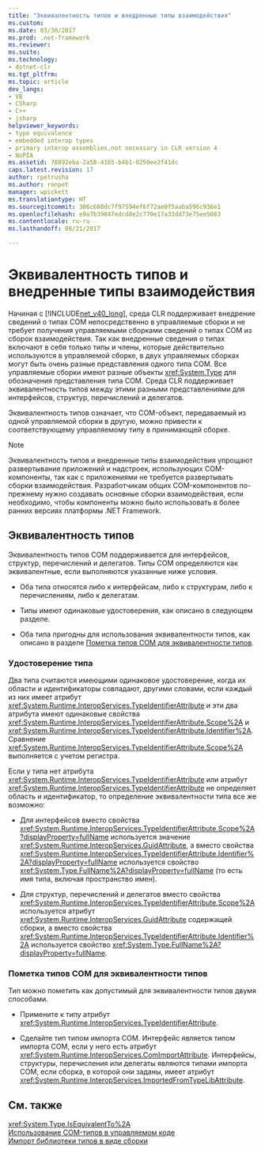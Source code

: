 ```yaml
---
title: "Эквивалентность типов и внедренные типы взаимодействия"
ms.custom: 
ms.date: 03/30/2017
ms.prod: .net-framework
ms.reviewer: 
ms.suite: 
ms.technology:
- dotnet-clr
ms.tgt_pltfrm: 
ms.topic: article
dev_langs:
- VB
- CSharp
- C++
- jsharp
helpviewer_keywords:
- type equivalence
- embedded interop types
- primary interop assemblies,not necessary in CLR version 4
- NoPIA
ms.assetid: 78892eba-2a58-4165-b4b1-0250ee2f41dc
caps.latest.revision: 17
author: rpetrusha
ms.author: ronpet
manager: wpickett
ms.translationtype: HT
ms.sourcegitcommit: 306c608dc7f97594ef6f72ae0f5aaba596c936e1
ms.openlocfilehash: e9a7b39047edcd8e2c770e17a33dd73e75ee5083
ms.contentlocale: ru-ru
ms.lasthandoff: 08/21/2017

---
```

# <a name="type-equivalence-and-embedded-interop-types"></a>Эквивалентность типов и внедренные типы взаимодействия
Начиная с [!INCLUDE[net_v40_long](../../../includes/net-v40-long-md.md)], среда CLR поддерживает внедрение сведений о типах COM непосредственно в управляемые сборки и не требует получения управляемыми сборками сведений о типах COM из сборок взаимодействия. Так как внедренные сведения о типах включают в себя только типы и члены, которые действительно используются в управляемой сборке, в двух управляемых сборках могут быть очень разные представления одного типа COM. Все управляемые сборки имеют разные объекты <xref:System.Type> для обозначения представления типа COM. Среда CLR поддерживает эквивалентность типов между этими разными представлениями для интерфейсов, структур, перечислений и делегатов.  
  
 Эквивалентность типов означает, что COM-объект, передаваемый из одной управляемой сборки в другую, можно привести к соответствующему управляемому типу в принимающей сборке.  
  
> [!NOTE]
>  Эквивалентность типов и внедренные типы взаимодействия упрощают развертывание приложений и надстроек, использующих COM-компоненты, так как с приложениями не требуется развертывать сборки взаимодействия. Разработчикам общих COM-компонентов по-прежнему нужно создавать основные сборки взаимодействия, если необходимо, чтобы компоненты можно было использовать в более ранних версиях платформы .NET Framework.  
  
## <a name="type-equivalence"></a>Эквивалентность типов  
 Эквивалентность типов COM поддерживается для интерфейсов, структур, перечислений и делегатов. Типы COM определяются как эквивалентные, если выполняются указанные ниже условия.  
  
-   Оба типа относятся либо к интерфейсам, либо к структурам, либо к перечислениям, либо к делегатам.  
  
-   Типы имеют одинаковые удостоверения, как описано в следующем разделе.  
  
-   Оба типа пригодны для использования эквивалентности типов, как описано в разделе [Пометка типов COM для эквивалентности типов](#type_equiv).  
  
### <a name="type-identity"></a>Удостоверение типа  
 Два типа считаются имеющими одинаковое удостоверение, когда их области и идентификаторы совпадают, другими словами, если каждый из них имеет атрибут <xref:System.Runtime.InteropServices.TypeIdentifierAttribute> и эти два атрибута имеют одинаковые свойства <xref:System.Runtime.InteropServices.TypeIdentifierAttribute.Scope%2A> и <xref:System.Runtime.InteropServices.TypeIdentifierAttribute.Identifier%2A>. Сравнение <xref:System.Runtime.InteropServices.TypeIdentifierAttribute.Scope%2A> выполняется с учетом регистра.  
  
 Если у типа нет атрибута <xref:System.Runtime.InteropServices.TypeIdentifierAttribute> или атрибут <xref:System.Runtime.InteropServices.TypeIdentifierAttribute> не определяет область и идентификатор, то определение эквивалентности типа все же возможно:  
  
-   Для интерфейсов вместо свойства <xref:System.Runtime.InteropServices.TypeIdentifierAttribute.Scope%2A?displayProperty=fullName> используется значение <xref:System.Runtime.InteropServices.GuidAttribute>, а вместо свойства <xref:System.Runtime.InteropServices.TypeIdentifierAttribute.Identifier%2A?displayProperty=fullName> используется свойство <xref:System.Type.FullName%2A?displayProperty=fullName> (то есть имя типа, включая пространство имен).  
  
-   Для структур, перечислений и делегатов вместо свойства <xref:System.Runtime.InteropServices.TypeIdentifierAttribute.Scope%2A> используется атрибут <xref:System.Runtime.InteropServices.GuidAttribute> содержащей сборки, а вместо свойства <xref:System.Runtime.InteropServices.TypeIdentifierAttribute.Identifier%2A> используется свойство <xref:System.Type.FullName%2A?displayProperty=fullName>.  
  
<a name="type_equiv"></a>   
### <a name="marking-com-types-for-type-equivalence"></a>Пометка типов COM для эквивалентности типов  
 Тип можно пометить как допустимый для эквивалентности типов двумя способами.  
  
-   Примените к типу атрибут <xref:System.Runtime.InteropServices.TypeIdentifierAttribute>.  
  
-   Сделайте тип типом импорта COM. Интерфейс является типом импорта COM, если у него есть атрибут <xref:System.Runtime.InteropServices.ComImportAttribute>. Интерфейсы, структуры, перечисления или делегаты являются типами импорта COM, если сборка, в которой они заданы, имеет атрибут <xref:System.Runtime.InteropServices.ImportedFromTypeLibAttribute>.  
  
## <a name="see-also"></a>См. также  
 <xref:System.Type.IsEquivalentTo%2A>   
 [Использование COM-типов в управляемом коде](http://msdn.microsoft.com/en-us/1a95a8ca-c8b8-4464-90b0-5ee1a1135b66)   
 [Импорт библиотеки типов в виде сборки](../../../docs/framework/interop/importing-a-type-library-as-an-assembly.md)

